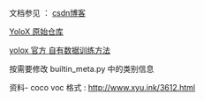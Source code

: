 文档参见 ： [csdn博客](https://blog.csdn.net/znsoft/article/details/119059967)

[YoloX 原始仓库](https://github.com/Megvii-BaseDetection/YOLOX)

[yolox 官方 自有数据训练方法](https://github.com/Megvii-BaseDetection/YOLOX/blob/main/docs/train_custom_data.md)


按需要修改 builtin_meta.py 中的类别信息



资料-  coco voc 格式 : http://www.xyu.ink/3612.html
